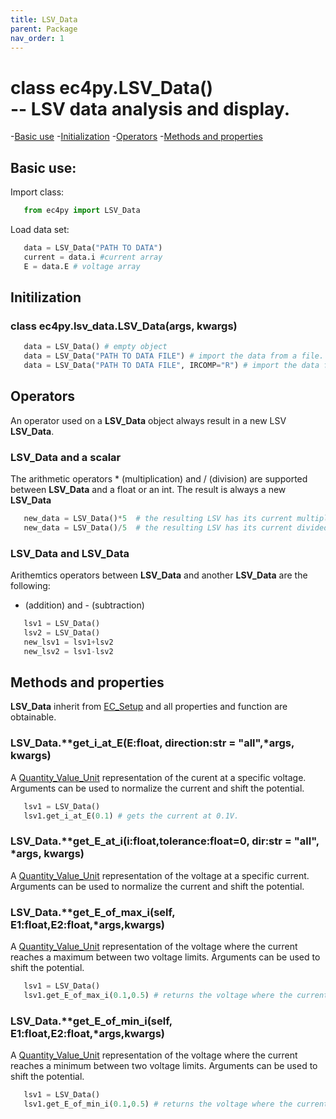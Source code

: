 ```yaml
---
title: LSV_Data
parent: Package
nav_order: 1
---
```



# class ec4py.LSV_Data()<br> -- LSV data analysis and display. 

-[Basic use](#basic-use)
-[Initialization](#initialization)
-[Operators](#operators)
-[Methods and properties](#methods-and-properties)

## Basic use:

Import class:
```python
   from ec4py import LSV_Data
```
Load data set:
```python
   data = LSV_Data("PATH TO DATA")
   current = data.i #current array
   E = data.E # voltage array
```
## Initilization

### class ec4py.lsv_data.LSV_Data(args, kwargs)
```python
   data = LSV_Data() # empty object
   data = LSV_Data("PATH TO DATA FILE") # import the data from a file.
   data = LSV_Data("PATH TO DATA FILE", IRCOMP="R") # import the data from a file and apply iR-compensation.
```


## Operators

An operator used on a **LSV_Data** object always result in a new LSV **LSV_Data**.

### LSV_Data and a scalar

The arithmetic operators * (multiplication) and / (division) are supported between **LSV_Data** and a float or an int. The result is always a new **LSV_Data**
```python
   new_data = LSV_Data()*5  # the resulting LSV has its current multiplied by 5
   new_data = LSV_Data()/5  # the resulting LSV has its current divided by 5
```
### LSV_Data and LSV_Data

Arithemtics operators between **LSV_Data** and another **LSV_Data** are the following: 
+ (addition) and - (subtraction)
```python
   lsv1 = LSV_Data()
   lsv2 = LSV_Data()
   new_lsv1 = lsv1+lsv2
   new_lsv2 = lsv1-lsv2
```

## Methods and properties

**LSV_Data** inherit from [EC_Setup](ec4py_ec_setup.md) and all properties and function are obtainable.


### LSV_Data.**get_i_at_E(E:float, direction:str = "all",*args, **kwargs)**
A [Quantity_Value_Unit](ec4py_util.md) representation of the curent at a specific voltage. Arguments can be used to normalize the current and shift the potential.
```python
   lsv1 = LSV_Data()
   lsv1.get_i_at_E(0.1) # gets the current at 0.1V.
```

### LSV_Data.**get_E_at_i(i:float,tolerance:float=0,  dir:str = "all", *args, **kwargs)**
A [Quantity_Value_Unit](ec4py_util.md) representation of the voltage at a specific current. Arguments can be used to normalize the current and shift the potential.

### LSV_Data.**get_E_of_max_i(self, E1:float,E2:float,*args,**kwargs)**
A [Quantity_Value_Unit](ec4py_util.md) representation of the voltage where the current reaches a maximum between two voltage limits. Arguments can be used to shift the potential.
```python
   lsv1 = LSV_Data()
   lsv1.get_E_of_max_i(0.1,0.5) # returns the voltage where the current reaches the max.
```

### LSV_Data.**get_E_of_min_i(self, E1:float,E2:float,*args,**kwargs)**
A [Quantity_Value_Unit](ec4py_util.md) representation of the voltage where the current reaches a minimum between two voltage limits. Arguments can be used to shift the potential.
```python
   lsv1 = LSV_Data()
   lsv1.get_E_of_min_i(0.1,0.5) # returns the voltage where the current reaches the max.
```

